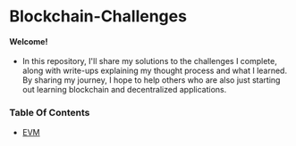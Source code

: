 # Blockchain-Challenges

#### Welcome!

- In this repository, I'll share my solutions to the challenges I complete, along with write-ups explaining my thought process and what I learned. By sharing my journey, I hope to help others who are also just starting out learning blockchain and decentralized applications.

### Table Of Contents

- [EVM](./EVM/README.md)
